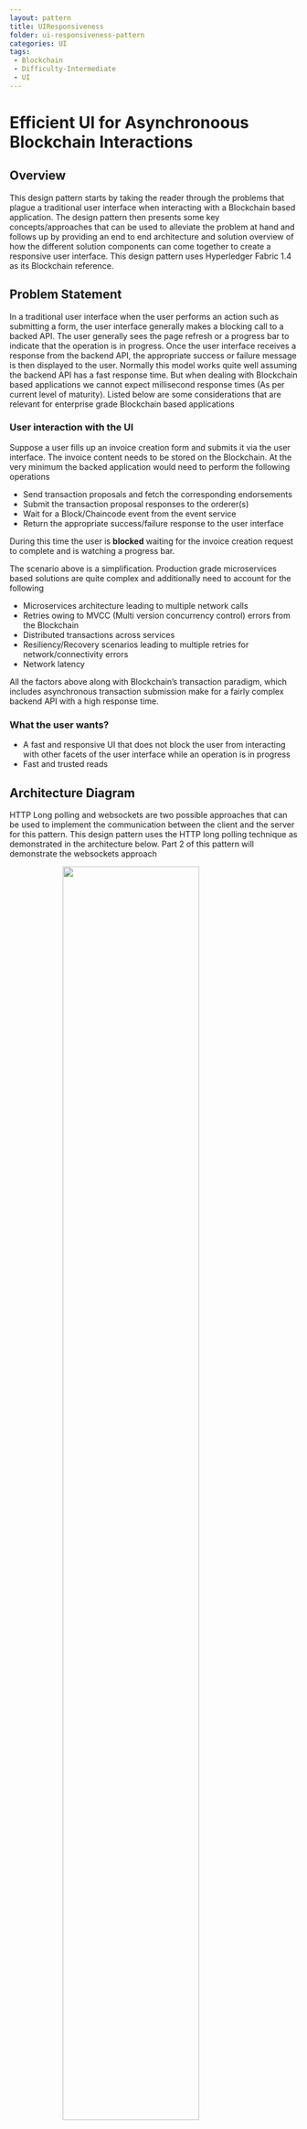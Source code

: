 ```yaml
---
layout: pattern
title: UIResponsiveness
folder: ui-responsiveness-pattern
categories: UI
tags:
 - Blockchain
 - Difficulty-Intermediate
 - UI
---
```


# Efficient UI for Asynchronoous Blockchain Interactions

## Overview

This design pattern starts by taking the reader through the problems that plague a traditional user interface when interacting with a Blockchain based application. The design pattern then presents some key concepts/approaches that can be used to alleviate the problem at hand and follows up by providing an end to end architecture and solution overview of how the different solution components can come together to create a responsive user interface. This design pattern uses Hyperledger Fabric 1.4 as its Blockchain reference.


## Problem Statement

In a traditional user interface when the user performs an action such as submitting a form, the user interface generally makes a blocking call to a backed API. The user generally sees the page refresh or a progress bar to indicate that the operation is in progress. Once the user interface receives a response from the backend API, the appropriate success or failure message is then displayed to the user. Normally this model works quite well assuming the backend API has a fast response time. But when dealing with Blockchain based applications we cannot expect millisecond response times (As per current level of maturity). Listed below are some considerations that are relevant for enterprise grade Blockchain based applications

### User interaction with the UI
Suppose a user fills up an invoice creation form and submits it via the user interface. The invoice content needs to be stored on the Blockchain. At the very minimum the backed application would need to perform the following operations 
* Send transaction proposals and fetch the corresponding endorsements
* Submit the transaction proposal responses to the orderer(s)
* Wait for a Block/Chaincode event from the event service
* Return the appropriate success/failure response to the user interface

During this time the user is <strong>blocked</strong> waiting for the invoice creation request to complete and is watching a progress bar.

The scenario above is a simplification. Production grade microservices based solutions are quite complex and additionally need to account for the following
* Microservices architecture leading to multiple network calls
* Retries owing to MVCC (Multi version concurrency control) errors from the Blockchain
* Distributed transactions across services
* Resiliency/Recovery scenarios leading to multiple retries for network/connectivity errors
* Network latency

All the factors above along with Blockchain’s transaction paradigm, which includes asynchronous transaction submission make for a fairly complex backend API with a high response time.

### What the user wants?
* A fast and responsive UI that does not block the user from interacting with other facets of the user interface while an operation is in progress
* Fast and trusted reads


## Architecture Diagram

HTTP Long polling and websockets are two possible approaches that can be used to implement the communication between the client and the server for this pattern. This design pattern uses the HTTP long polling technique as demonstrated in the architecture below. Part 2 of this pattern will demonstrate the websockets approach

<figure>
<html>
<head>
<meta name="viewport" content="width=device-width, initial-scale=1">
</head>
<body>


<img src="./images/fig1.png" style="width:75%;">

</body>
</html>
<figcaption>Fig.1</figcaption>
</figure>

&ensp;

The architecture above covers one possible approach for designing a distributed application that talks to Blockchain and caters to user interface requests. The next section will dive deeper into each of the components.


## Solution

### User Interface

This design pattern will take the example of a web based user interface.
* **SPA (Single Page Application)** with client side MVC: This is a pretty standard way of architecting user interfaces nowadays. Angular JS is a popular framework that is used by UI developers to implement client side MVC pattern. This ensures the burden of view generation is now on the client browser and simplifies the backend APIs to concern itself purely with the data.

* **AJAX**: Asynchronous JavaScript. Again, this is a fairly standard technique used by the client to fetch information from the server in an asynchronous manner in the background. The user can continue to interact with the user interface in the meantime as the entire page need not be refreshed

* **Non-Blocking UI**: The user should not be blocked and made to stare at a progress bar while a request is being processed by the backend APIs. API calls with high response times such as

    * Writes to the Blockchain
    * File uploads etc

Should be asynchronous so as to respond to the client immediately with transaction/request information for further reconciliation

<figure>
<html>
<head>
<meta name="viewport" content="width=device-width, initial-scale=1">
<style>
img {
  display: block;
  margin-left: auto;
  margin-right: auto;
}
</style>
</head>
<body>


<img src="./images/fig2.png" style="width:75%;">

</body>
</html>
<figcaption>Fig.2</figcaption>
</figure>

&ensp;

Asynchronous Backend API
In order to implement a non-blocking user interface the backend data APIs need to support asynchronous request execution. The sequence diagram below captures the interaction between the user interface and the server side data APIs


<html>
<head>
<meta name="viewport" content="width=device-width, initial-scale=1">
<style>
img {
  display: block;
  margin-left: auto;
  margin-right: auto;
}
</style>
</head>
<body>


<img src="./images/fig3.png" style="width:75%;">

</body>
</html>

&ensp;

<ol>
<li>The user fills up and submits an invoice generation form in the user interface</li>
<li>The user interface sends an AJAX request to the server side REST APIs</li>
<li>The REST API receives the request and performs some basic validations. If the validations were successful the API responds back with a HTTP 202 Accepted response. This response also contains a transactionId. This indicates that the server has accepted the request and is processing it.</li>
<li>The user interface on receiving this response from the server can immediately notify the user that the request for invoice generation is in progress and that the user would be notified once it completes. In the meantime the user is free to interact with the user interface for any other tasks</li>
<li>The user interface now starts polling the server transaction API endpoint with the transactionId as a query parameter</li><strong>(GET ../transactions?transactionId=tx123)</strong>

<li>The server’s transaction API receives this request and starts polling its transaction store for the status of this transaction. The server keeps the connection open till the transaction status has reached a terminal state (Completed/Failed) or if a timeout has occurred. Once the transaction reaches terminal state or timeout occurs the server responds back to the client with the appropriate transaction information, including status. This is essentially long polling</li>
<li>If the user interface receives a transaction failed/completed status from the API then the user interface can notify the user that the invoice has been committed on the Blockchain or in case of failure recommend the appropriate next action</li>
<li>In case the transaction status received from the API still says <strong>InProgress</strong> then the user interface can continue to poll the transaction API endpoint till a terminal state is reached or the user interface decides to give up. </li>
<li>If user interface has exhausted all of its polling attempts and the transaction is still <strong>InProgress</strong> then the user interface could stop polling and wait for the transaction information to be fetched as a part of a user triggered action such as <strong>Get All Invoices</strong> or <strong>View pending invoices</strong> etc</li>
</ol>

For a deeper understanding of how to design an asynchronous RESTful API that talks to Blockchain please refer the design pattern for Asynchronous API **link to pattern**

For a deeper understanding of and code samples for Long polling please refer to the Asynchronous API design pattern <link to pattern>

### Off Chain storage

An off chain storage can help reduce the query calls to Blockchain and also provide richer search capabilities and faster reads. By leveraging the off chain storage the API can get data to the client quicker, hence improving the responsiveness of the UI and subsequently user experience.

### Considerations

* The off chain storage should be distributed and scoped to a distributed application stack and not centralized
* The off chain storage can be used to store all outgoing transactions from the corresponding application stack
* The off chain storage can be synced with the Blockchain via a secure sync event service and replicate the data that exists on Blockchain (transactions submitted by other application stacks)
* All reads via the corresponding application’s stack can now go directly to the off chain storage rather than Blockchain


## Usage/Examples
`TODO: Include UI wireframes here showing the end to end interaction`

### Example Implementations



